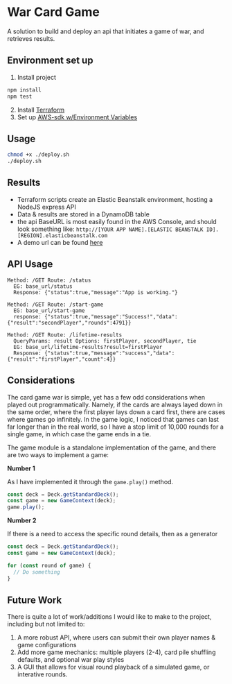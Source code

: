 # War Card Game

A solution to build and deploy an api that initiates a game of war, and retrieves results.

## Environment set up

1. Install project

```bash
npm install
npm test
```

2. Install [Terraform](https://learn.hashicorp.com/tutorials/terraform/install-cli)
3. Set up [AWS-sdk w/Environment Variables](https://docs.aws.amazon.com/sdk-for-javascript/v2/developer-guide/setting-up-node.html)

## Usage

```bash
chmod +x ./deploy.sh
./deploy.sh
```

## Results

- Terraform scripts create an Elastic Beanstalk environment, hosting a NodeJS express API
- Data & results are stored in a DynamoDB table
- the api BaseURL is most easily found in the AWS Console, and should look something like: `http://[YOUR APP NAME].[ELASTIC BEANSTALK ID].[REGION].elasticbeanstalk.com`
- A demo url can be found [here](http://tf-war-api.eba-nbvjccm8.us-west-2.elasticbeanstalk.com)

## API Usage

```
Method: /GET Route: /status
  EG: base_url/status
  Response: {"status":true,"message":"App is working."}

Method: /GET Route: /start-game
  EG: base_url/start-game
  response: {"status":true,"message":"Success!","data":{"result":"secondPlayer","rounds":4791}}

Method: /GET Route: /lifetime-results
  QueryParams: result Options: firstPlayer, secondPlayer, tie
  EG: base_url/lifetime-results?result=firstPlayer
  Response: {"status":true,"message":"success","data":{"result":"firstPlayer","count":4}}
```

## Considerations

The card game war is simple, yet has a few odd considerations when played out programmatically. Namely, if the cards are always layed down in the same order, where the first player lays down a card first, there are cases where games go infinitely. In the game logic, I noticed that games can last far longer than in the real world, so I have a stop limit of 10,000 rounds for a single game, in which case the game ends in a tie.

The game module is a standalone implementation of the game, and there are two ways to implement a game:

**Number 1**

As I have implemented it through the `game.play()` method.

```javascript
const deck = Deck.getStandardDeck();
const game = new GameContext(deck);
game.play();
```

**Number 2**

If there is a need to access the specific round details, then as a generator

```javascript
const deck = Deck.getStandardDeck();
const game = new GameContext(deck);

for (const round of game) {
  // Do something
}
```

## Future Work

There is quite a lot of work/additions I would like to make to the project, including but not limited to:

1. A more robust API, where users can submit their own player names & game configurations
2. Add more game mechanics: multiple players (2-4), card pile shuffling defaults, and optional war play styles
3. A GUI that allows for visual round playback of a simulated game, or interative rounds.
